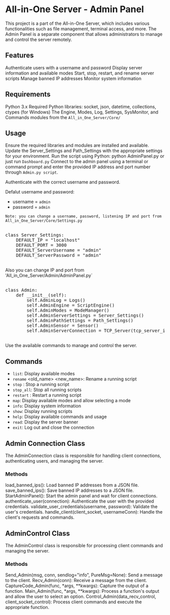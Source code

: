 # All-in-One Server - Admin Panel
This project is a part of the All-in-One Server, which includes various functionalities such as file management, terminal access, and more. The Admin Panel is a separate component that allows administrators to manage and control the server remotely.

## Features
Authenticate users with a username and password
Display server information and available modes
Start, stop, restart, and rename server scripts
Manage banned IP addresses
Monitor system information

## Requirements
Python 3.x
Required Python libraries: socket, json, datetime, collections, ctypes (for Windows)
The Engine, Modes, Log, Settings, SysMonitor, and Commands modules from the `All_in_One_Server/Core/`

## Usage
Ensure the required libraries and modules are installed and available.
Update the Server_Settings and Path_Settings with the appropriate settings for your environment.
Run the script using Python: python AdminPanel.py or just run `Dashboard.py`
Connect to the admin panel using a terminal or command prompt and enter the provided IP address and port number through `Admin.py script`.

Authenticate with the correct username and password.

Defalut username and password:
 - username = `admin`
 - password = `admin`


`Note: you can change a username, password, listening IP and port from All_in_One_Server/Core/Settings.py`


<pre>

class Server_Settings:    
    DEFAULT_IP = "localhost"
    DEFAULT_PORT = 3000
    DEFAULT_ServerUsername = "admin"
    DEFAULT_ServerPassword = "admin"

</pre>

Also you can change IP and port from 'All_in_One_Server/Admin/AdminPanel.py`


<pre>

class Admin:
    def __init__(self):
        self.AdminLog = Logs()
        self.AdminEngine = ScriptEngine()
        self.AdminModes = ModeManager()
        self.AdminServerSettings = Server_Settings()
        self.AdminPathSettings = Path_Settings()
        self.AdminSensor = Sensor()
        self.AdminServerConnection = TCP_Server(tcp_server_ip="Your_IP", tcp_server_port="Your_PORT")

</pre>


Use the available commands to manage and control the server.

## Commands
 - `list`: Display available modes
 - `rename` <old_name> <new_name>: Rename a running script
 - `stop` <name>: Stop a running script
 - `stop_all`: Stop all running scripts
 - `restart` <name>: Restart a running script
 - `map`: Display available modes and allow selecting a mode
 - `info`: Display system information
 - `show`: Display running scripts
 - `help`: Display available commands and usage
 - `read`: Display the server banner
 - `exit`: Log out and close the connection

## Admin Connection Class
The AdminConnection class is responsible for handling client connections, authenticating users, and managing the server.

### Methods
load_banned_ips(): Load banned IP addresses from a JSON file.
save_banned_ips(): Save banned IP addresses to a JSON file.
StartAdminPanel(): Start the admin panel and wait for client connections.
authenticate_user(connection): Authenticate the user with the provided credentials.
validate_user_credentials(username, password): Validate the user's credentials.
handle_client(client_socket, usernameConn): Handle the client's requests and commands.

## AdminControl Class
The AdminControl class is responsible for processing client commands and managing the server.

### Methods
Send_Admin(msg, conn, sendlog="info", PureMsg=None): Send a message to the client.
Recv_Admin(conn): Receive a message from the client.
CaptureCode_Admin(func, *args, **kwargs): Capture the output of a function.
Main_Admin(func, *args, **kwargs): Process a function's output and allow the user to select an option.
Control_Admin(data_recv_control, client_socket_control): Process client commands and execute the appropriate function.